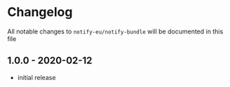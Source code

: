 # Changelog

All notable changes to `notify-eu/notify-bundle` will be documented in this file

## 1.0.0 - 2020-02-12

- initial release